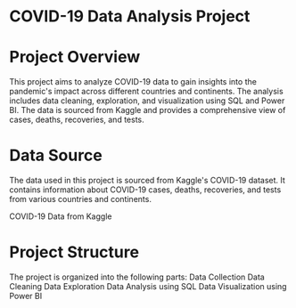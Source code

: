 
# COVID-19 Data Analysis Project
# Project Overview
This project aims to analyze COVID-19 data to gain insights into the pandemic's impact across different countries and continents. The analysis includes data cleaning, exploration, and visualization using SQL and Power BI. The data is sourced from Kaggle and provides a comprehensive view of cases, deaths, recoveries, and tests.

# Data Source
The data used in this project is sourced from Kaggle's COVID-19 dataset. It contains information about COVID-19 cases, deaths, recoveries, and tests from various countries and continents.

COVID-19 Data from Kaggle

# Project Structure

The project is organized into the following parts:
Data Collection
Data Cleaning
Data Exploration
Data Analysis using SQL
Data Visualization using Power BI
